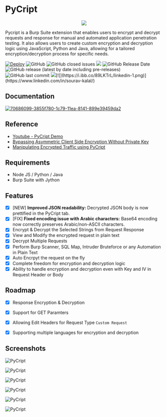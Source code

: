 # PyCript
<p align="center">
  <img src="https://i.ibb.co/KqGXSq0/Py-Cript-Banner.png" />
</p>



Pycript is a Burp Suite extension that enables users to encrypt and decrypt requests and response for manual and automated application penetration testing. It also allows users to create custom encryption and decryption logic using JavaScript, Python and Java, allowing for a tailored encryption/decryption process for specific needs.


[![Deploy](https://github.com/Anof-cyber/PyCript-Docs/actions/workflows/static.yml/badge.svg)](https://github.com/Anof-cyber/PyCript-Docs/actions/workflows/static.yml)
![GitHub](https://img.shields.io/github/license/Anof-cyber/APTRS)
![GitHub closed issues](https://img.shields.io/github/issues-closed/Anof-cyber/PyCript)
[![](https://img.shields.io/static/v1?label=Sponsor&message=%E2%9D%A4&logo=GitHub&color=%23fe8e86)](https://github.com/sponsors/Anof-cyber)
![GitHub Release Date](https://img.shields.io/github/release-date/anof-cyber/PyCript?style=plastic)
![GitHub release (latest by date including pre-releases)](https://img.shields.io/github/v/release/anof-cyber/PyCript?include_prereleases)
![GitHub last commit](https://img.shields.io/github/last-commit/Anof-cyber/PyCript)
[![](https://i.ibb.co/qsV4mb9/twitter-2.png)](https://twitter.com/ano_f_)[![](https://i.ibb.co/89LKTrL/linkedin-1.png)](https://www.linkedin.com/in/sourav-kalal/)


## Documentation

<a href="https://pycript.souravkalal.tech/#/"><img src="https://i.ibb.co/NLTJ6MR/70686099-3855f780-1c79-11ea-8141-899e39459da2.png" alt="70686099-3855f780-1c79-11ea-8141-899e39459da2" border="0"></a>

## Reference
- [Youtube - PyCript Demo](https://www.youtube.com/watch?v=J8KE5VR8yDk)
- [Bypassing Asymmetric Client Side Encryption Without Private Key](https://infosecwriteups.com/bypassing-asymmetric-client-side-encryption-without-private-key-822ed0d8aeb6)
- [Manipulating Encrypted Traffic using PyCript](https://infosecwriteups.com/manipulating-encrypted-traffic-using-pycript-b637612528bb)


## Requirements

- Node JS / Python / Java
- Burp Suite with Jython
    
## Features

- [X] [NEW] **Improved JSON readability:** Decrypted JSON body is now prettified in the PyCript tab.
- [X] [FIX] **Fixed encoding issue with Arabic characters:** Base64 encoding now correctly preserves Arabic/non-ASCII characters.
- [X] Encrypt & Decrypt the Selected Strings from Request Response
- [X] View and Modify the encrypted request in plain text
- [X] Decrypt Multiple Requests 
- [X] Perform Burp Scanner, SQL Map, Intruder Bruteforce or any Automation in Plain Text
- [X] Auto Encrpyt the request on the fly
- [X] Complete freedom for encryption and decryption logic
- [X] Ability to handle encryption and decryption even with Key and IV in Request Header or Body

## Roadmap

- [X] Response Encryption & Decryption
- [X] Support for GET Paramters
- [X] Allowing Edit Headers for Request Type ```Custom Request```
- [X] Supporting multiple languages for encryption and decryption 




## Screenshots

![PyCript](https://github.com/Anof-cyber/PyCript-Docs/blob/gh-pages/0.2/assets/Complete%20Body%20-%20Example%201.gif?raw=true)

![PyCript](https://github.com/Anof-cyber/PyCript-Docs/blob/gh-pages/0.2/assets/Complete%20Body%20-%20Example%202.gif?raw=true)


![PyCript](https://github.com/Anof-cyber/PyCript-Docs/blob/gh-pages/0.2/assets/Custom%20Request%20-%20Example%201.gif?raw=true)


![PyCript](https://github.com/Anof-cyber/PyCript-Docs/blob/gh-pages/0.2/assets/Edit%20Header%20-%20Example%201.gif?raw=true)

![PyCript](https://github.com/Anof-cyber/PyCript-Docs/blob/gh-pages/0.2/assets/Paramter%20Value%20-%20Example%201.gif?raw=true)

![PyCript](https://github.com/Anof-cyber/PyCript-Docs/blob/gh-pages/0.2/assets/Paramter%20Key%20and%20value%20-%20Example%201.gif?raw=true)
